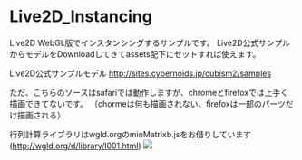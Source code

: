 # Live2D_Instancing
Live2D WebGL版でインスタンシングするサンプルです。
Live2D公式サンプルからモデルをDownloadしてきてassets配下にセットすれば使えます。

Live2D公式サンプルモデル http://sites.cybernoids.jp/cubism2/samples

ただ、こちらのソースはsafariでは動作しますが、chromeとfirefoxでは上手く描画できてないです。
（chormeは何も描画されない、firefoxは一部のパーツだけ描画される）

行列計算ライブラリはwgld.orgのminMatrixb.jsをお借りしています(http://wgld.org/d/library/l001.html)
<img src="http://simplecode.jp/lolipop/github/Live2D_Instancing.gif">

